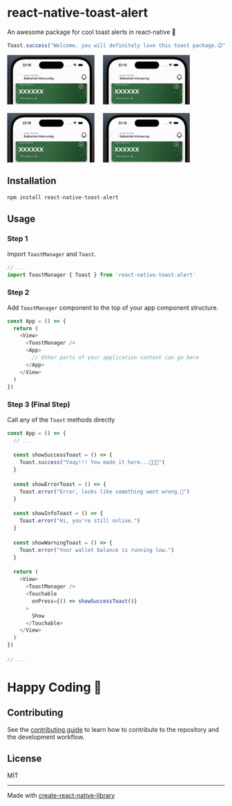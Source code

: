 # react-native-toast-alert

An awesome package for cool toast alerts in react-native 🚀

```js
Toast.success("Welcome. you will definitely love this toast package.😉")
```

<!-- ![](./Toast.success.gif) -->
<div style="margin-bottom: 20px;display: flex">
  <img src="./Toast.success.gif" style="margin-right: 20px;width: 40%;max-width: 400px" />
  <img src="./Toast.error.gif" style="margin-right: 20px;width: 40%;max-width: 400px" />
</div>
<div style="margin-bottom: 20px;display: flex">
  <img src="./Toast.warning.gif" style="margin-right: 20px;width: 40%;max-width: 400px" />
  <img src="./Toast.info.gif" style="margin-right: 20px;width: 40%;max-width: 400px" />
</div>

## Installation

```sh
npm install react-native-toast-alert
```

## Usage

### Step 1

Import `ToastManager` and `Toast`.

```js
// ...
import ToastManager { Toast } from 'react-native-toast-alert'
```

### Step 2

Add `ToastManager` component to the top of your app component structure.
```js
const App = () => {
  return (
    <View>
      <ToastManager />
      <App>
        // Other parts of your application content can go here
      </App>
    </View>
  )
})
```

### Step 3 (Final Step)

Call any of the `Toast` methods directly

```js
const App = () => {
  // ...

  const showSuccessToast = () => {
    Toast.success("Yaay!!! You made it here...🚀🚀🚀")
  }

  const showErrorToast = () => {
    Toast.error("Error, looks like something went wrong.🙁")
  }

  const showInfoToast = () => {
    Toast.error("Hi, you're still online.")
  }

  const showWarningToast = () => {
    Toast.error("Your wallet balance is running low.")
  }

  return (
    <View>
      <ToastManager />
      <Touchable
        onPress={() => showSuccessToast()}
      >
        Show
      </Touchable>
    </View>
  )
})

// ...
```

# Happy Coding 🥂

<!-- ## TODO
1. Add custom style to alert
2. Allow custom callback
3. Add option to disiss alert manually
4. Display custom component -->

## Contributing

See the [contributing guide](CONTRIBUTING.md) to learn how to contribute to the repository and the development workflow.

## License

MIT

---

Made with [create-react-native-library](https://github.com/callstack/react-native-builder-bob)
